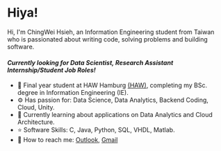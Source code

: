 # Hiya!

Hi, I'm ChingWei Hsieh, an Information Engineering student from Taiwan who is passionated about writing code, solving problems and building software.

#### *Currently looking for Data Scientist, Research Assistant Internship/Student Job Roles!*

- 🏢 Final year student at HAW Hamburg [(HAW)](https://www.haw-hamburg.de), completing my BSc. degree in Information Engineering (IE). 
- ⚙️ Has passion for: Data Science, Data Analytics,  Backend Coding, Cloud, Unity.
- 🌱 Currently learning about applications on Data Analytics and Cloud Architecture.
- ⭐ Software Skills: C, Java, Python, SQL, VHDL, Matlab.
- 💬 How to reach me: [Outlook](mailto:chingwei.hsieh@haw-hamburg.de), [Gmail](mailto:paige080298@gmail.com)


